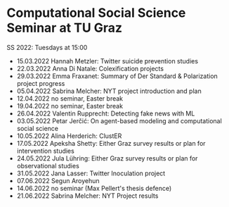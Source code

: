# Computational Social Science Seminar at TU Graz 

SS 2022: Tuesdays at 15:00

- 15.03.2022	Hannah Metzler: Twitter suicide prevention studies
- 22.03.2022	Anna Di Natale: Colexification projects
- 29.03.2022	Emma Fraxanet: Summary of Der Standard & Polarization project progress
- 05.04.2022	Sabrina Melcher: NYT project introduction and plan
- 12.04.2022	no seminar, Easter break
- 19.04.2022	no seminar, Easter break
- 26.04.2022	Valentin Rupprecht:	Detecting fake news with ML
- 03.05.2022	Petar Jerčić:	On agent-based modeling and computational social science
- 10.05.2022	Alina Herderich:	ClustER
- 17.05.2022	Apeksha Shetty:	Either Graz survey results or plan for intervention studies
- 24.05.2022	Jula Lühring:	Either Graz survey results or plan for observational studies 
- 31.05.2022	Jana Lasser:	Twitter Inoculation project
- 07.06.2022	Segun Aroyehun	
- 14.06.2022	no seminar (Max Pellert's thesis defence)
- 21.06.2022	Sabrina Melcher: NYT Project results
